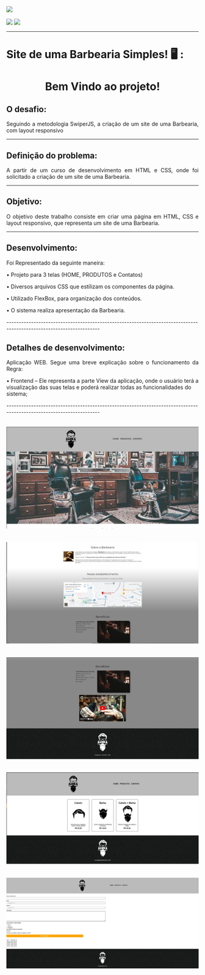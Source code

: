 <head>
    <p><img src="https://img.shields.io/badge/status%20do%20projeto-concluído-green?style=for-the-badge&logo=appveyor"></p>
    <p>
    <img src="https://img.shields.io/badge/Technology-HTML-9cf">
    <img src="https://img.shields.io/badge/Technology-CSS-9cf">
    </p>

</head>
<body>

--------------------------------------------------------------------------------------------------------------------
<p><h1> Site de uma Barbearia Simples! 🖥️ :</h1></p>
<h1 align="center">Bem Vindo ao projeto!</p> </h1> 

  
<h2>O desafio:</h2>
<p align="justify">Seguindo a metodologia SwiperJS, a criação de um site de uma Barbearia, com layout responsivo</p>

--------------------------------------------------------------------------------------------------------------------

<h2>Definição do problema:</h2>
<p align="justify">A partir de um curso de desenvolvimento em HTML e CSS, onde foi solicitado a criação de um site de uma Barbearia.</p>

--------------------------------------------------------------------------------------------------------------------

<h2>Objetivo:</h2>
<p align="justify">O objetivo deste trabalho consiste em criar uma página em HTML, CSS e layout responsivo, que representa um site de uma Barbearia.</p>

--------------------------------------------------------------------------------------------------------------------

<h2>Desenvolvimento:</h2>
<p align="justify">Foi Representado da seguinte maneira:
<p>•   Projeto para 3 telas (HOME, PRODUTOS e Contatos)</p> 
<p>•   Diversos arquivos CSS que estilizam os componentes da página.</p> 
<p>•   Utilizado FlexBox, para organização dos conteúdos.</p> 
<p>•   O sistema realiza apresentação da Barbearia.</p> 


</p> 
--------------------------------------------------------------------------------------------------------------------
<h2>Detalhes de desenvolvimento:</h2>
<p align="justify">Aplicação WEB. Segue uma breve explicação sobre o funcionamento da Regra:


<p>•   Frontend – Ele representa a parte View da aplicação, onde o usuário terá a visualização das suas telas e poderá realizar todas as funcionalidades do sistema;</p>

</p>
--------------------------------------------------------------------------------------------------------------------

## <h6 align="center">![](https://github.com/AnnaCMendes/Site_Barbearia/blob/main/Imagens_Telas/home_1.JPG)</h6>
## <h6 align="center">![](https://github.com/AnnaCMendes/Site_Barbearia/blob/main/Imagens_Telas/home_2.JPG)</h6>
## <h6 align="center">![](https://github.com/AnnaCMendes/Site_Barbearia/blob/main/Imagens_Telas/home_3.JPG)</h6>
## <h6 align="center">![](https://github.com/AnnaCMendes/Site_Barbearia/blob/main/Imagens_Telas/produtos.JPG)</h6>
## <h6 align="center">![](https://github.com/AnnaCMendes/Site_Barbearia/blob/main/Imagens_Telas/contatos.JPG)</h6>

